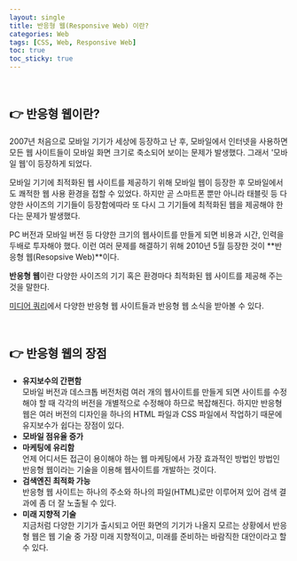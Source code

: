 ```yaml
---
layout: single
title: 반응형 웹(Responsive Web) 이란?
categories: Web
tags: [CSS, Web, Responsive Web]
toc: true
toc_sticky: true
---
```


<br/>

## 👉 반응형 웹이란?

2007년 처음으로 모바일 기기가 세상에 등장하고 난 후, 모바일에서 인터넷을 사용하면 모든 웹 사이트들이 모바일 화면 크기로 축소되어 보이는 문제가 발생했다. 그래서 '모바일 웹'이 등장하게 되었다.<br/>

모바일 기기에 최적화된 웹 사이트를 제공하기 위해 모바일 웹이 등장한 후 모바일에서도 쾌적한 웹 사용 환경을 접할 수 있었다. 하지만 곧 스마트폰 뿐만 아니라 태블릿 등 다양한 사이즈의 기기들이 등장함에따라 또 다시 그 기기들에 최적화된 웹을 제공해야 한다는 문제가 발생했다.<br/>

PC 버전과 모바일 버전 등 다양한 크기의 웹사이트를 만들게 되면 비용과 시간, 인력을 두배로 투자해야 했다. 이런 여러 문제를 해결하기 위해 2010년 5월 등장한 것이 **반응형 웹(Resopsive Web)**이다.<br/>

**반응형 웹**이란 다양한 사이즈의 기기 혹은 환경마다 최적화된 웹 사이트를 제공해 주는 것을 말한다.<br/>

[미디어 쿼리](https://mediaqueri.es/)에서 다양한 반응형 웹 사이트들과 반응형 웹 소식을 받아볼 수 있다.

<br/>

## 👉 반응형 웹의 장점

- **유지보수의 간편함**<br/>모바일 버전과 데스크톱 버전처럼 여러 개의 웹사이트를 만들게 되면 사이트를 수정해야 할 때 각각의 버전을 개별적으로 수정해야 하므로 복잡해진다. 하지만 반응형 웹은 여러 버전의 디자인을 하나의 HTML 파일과 CSS 파일에서 작업하기 때문에 유지보수가 쉽다는 장점이 있다.
- **모바일 점유율 증가**
- **마케팅에 유리함**<br/>언제 어디서든 접근이 용이해야 하는 웹 마케팅에서 가장 효과적인 방법인 방법인 반응형 웹이라는 기술을 이용해 웹사이트를 개발하는 것이다.
- **검색엔진 최적화 가능**<br/>반응형 웹 사이트는 하나의 주소와 하나의 파일(HTML)로만 이루어져 있어 검색 결과에 좀 더 잘 노출될 수 있다.
- **미래 지향적 기술**<br/>지금처럼 다양한 기기가 출시되고 어떤 화면의 기기가 나올지 모르는 상황에서 반응형 웹은 웹 기술 중 가장 미래 지향적이고, 미래를 준비하는 바람직한 대안이라고 할 수 있다.

<br/>
